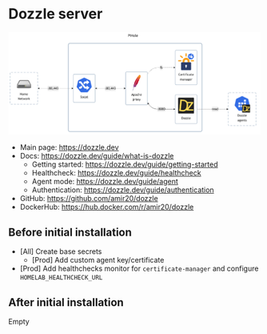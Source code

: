 # Dozzle server

![diagram](../../docs/diagrams/out/apps/dozzle-server.png)

- Main page: <https://dozzle.dev>
- Docs: <https://dozzle.dev/guide/what-is-dozzle>
    - Getting started: <https://dozzle.dev/guide/getting-started>
    - Healthcheck: <https://dozzle.dev/guide/healthcheck>
    - Agent mode: <https://dozzle.dev/guide/agent>
    - Authentication: <https://dozzle.dev/guide/authentication>
- GitHub: <https://github.com/amir20/dozzle>
- DockerHub: <https://hub.docker.com/r/amir20/dozzle>

## Before initial installation

- \[All\] Create base secrets
  - \[Prod\] Add custom agent key/certificate
- \[Prod\] Add healthchecks monitor for `certificate-manager` and configure `HOMELAB_HEALTHCHECK_URL`

## After initial installation

Empty
